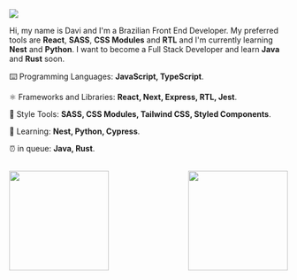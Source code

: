 <img src="https://img.shields.io/static/v1?label=Overview&message=DN4Davi&color=282a36&labelColor=dd6387&style=for-the-badge&logo=GitHub">

Hi, my name is Davi and I'm a Brazilian Front End Developer. My preferred tools are **React**, **SASS**, **CSS Modules** and **RTL** and I'm currently learning **Nest** and **Python**. I want to become a Full Stack Developer and learn **Java** and **Rust** soon.

⌨️ Programming Languages: **JavaScript, TypeScript**.

⚛️ Frameworks and Libraries: **React, Next, Express, RTL, Jest**.

💅 Style Tools: **SASS, CSS Modules, Tailwind CSS, Styled Components**.

📖 Learning: **Nest, Python, Cypress**.

⏰ in queue: **Java, Rust**.

<br/>

<img align="right" height=180 src="https://github-readme-stats.vercel.app/api/top-langs/?username=DN4Davi&layout=compact&theme=dracula" />

<img height=180 src="https://github-readme-stats.vercel.app/api?username=DN4Davi&show_icons=true&theme=dracula&count_private=true&hide=contribs">
